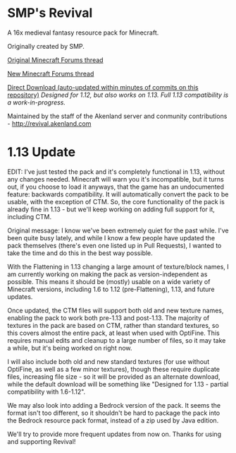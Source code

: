 # SMP's Revival
A 16x medieval fantasy resource pack for Minecraft.

Originally created by SMP.

[Original Minecraft Forums thread](http://www.minecraftforum.net/forums/mapping-and-modding/resource-packs/1228756-smps-revival-october-20th-2014-1-8-sans-ctm)

[New Minecraft Forums thread](https://www.minecraftforum.net/forums/mapping-and-modding-java-edition/resource-packs/2822930-new-release-smps-revival-fan-continuation-1-12)

[Direct Download (auto-updated within minutes of commits on this repository)](http://revival.akenland.com/downloads/revival.zip)
*Designed for 1.12, but also works on 1.13. Full 1.13 compatibility is a work-in-progress.*

Maintained by the staff of the Akenland server and conmunity contributions - http://revival.akenland.com

# 1.13 Update
EDIT: I've just tested the pack and it's completely functional in 1.13, without any changes needed. Minecraft will warn you it's incompatible, but it turns out, if you choose to load it anyways, that the game has an undocumented feature: backwards compatibility. It will automatically convert the pack to be usable, with the exception of CTM. So, the core functionality of the pack is already fine in 1.13 - but we'll keep working on adding full support for it, including CTM.

Original message: 
I know we've been extremely quiet for the past while. I've been quite busy lately, and while I know a few people have updated the pack themselves (there's even one listed up in Pull Requests), I wanted to take the time and do this in the best way possible.

With the Flattening in 1.13 changing a large amount of texture/block names, I am currently working on making the pack as version-independent as possible. This means it should be (mostly) usable on a wide variety of Minecraft versions, including 1.6 to 1.12 (pre-Flattening), 1.13, and future updates.

Once updated, the CTM files will support both old and new texture names, enabling the pack to work both pre-1.13 and post-1.13. The majority of textures in the pack are based on CTM, rather than standard textures, so this covers almost the entire pack, at least when used with OptiFine. This requires manual edits and cleanup to a large number of files, so it may take a while, but it's being worked on right now.

I will also include both old and new standard textures (for use without OptiFine, as well as a few minor textures), though these require duplicate files, increasing file size - so it will be provided as an alternate download, while the default download will be something like "Designed for 1.13 - partial compatibility with 1.6-1.12".

We may also look into adding a Bedrock version of the pack. It seems the format isn't too different, so it shouldn't be hard to package the pack into the Bedrock resource pack format, instead of a zip used by Java edition.

We'll try to provide more frequent updates from now on. Thanks for using and supporting Revival!
